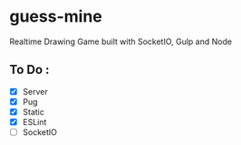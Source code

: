 # guess-mine

Realtime Drawing Game built with SocketIO, Gulp and Node

## To Do :

- [x] Server
- [x] Pug
- [x] Static
- [x] ESLint
- [ ] SocketIO
